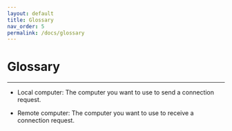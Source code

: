 ```yaml
---
layout: default
title: Glossary
nav_order: 5
permalink: /docs/glossary
---
```


# Glossary

---

- Local computer: The computer you want to use to send a connection request.

- Remote computer: The computer you want to use to receive a connection request.
